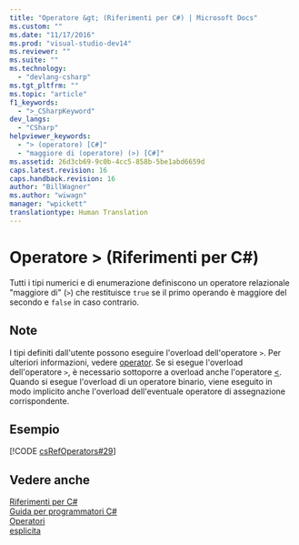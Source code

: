 ```yaml
---
title: "Operatore &gt; (Riferimenti per C#) | Microsoft Docs"
ms.custom: ""
ms.date: "11/17/2016"
ms.prod: "visual-studio-dev14"
ms.reviewer: ""
ms.suite: ""
ms.technology: 
  - "devlang-csharp"
ms.tgt_pltfrm: ""
ms.topic: "article"
f1_keywords: 
  - ">_CSharpKeyword"
dev_langs: 
  - "CSharp"
helpviewer_keywords: 
  - "> (operatore) [C#]"
  - "maggiore di (operatore) (>) [C#]"
ms.assetid: 26d3cb69-9c0b-4cc5-858b-5be1abd6659d
caps.latest.revision: 16
caps.handback.revision: 16
author: "BillWagner"
ms.author: "wiwagn"
manager: "wpickett"
translationtype: Human Translation
---
```

# Operatore &gt; (Riferimenti per C#)
Tutti i tipi numerici e di enumerazione definiscono un operatore relazionale "maggiore di" \(`>`\) che restituisce `true` se il primo operando è maggiore del secondo e `false` in caso contrario.  
  
## Note  
 I tipi definiti dall'utente possono eseguire l'overload dell'operatore `>`. Per ulteriori informazioni, vedere [operator](../../../csharp/language-reference/keywords/operator.md).  Se si esegue l'overload dell'operatore `>`, è necessario sottoporre a overload anche l'operatore [\<](../../../csharp/language-reference/operators/less-than-operator.md).  Quando si esegue l'overload di un operatore binario, viene eseguito in modo implicito anche l'overload dell'eventuale operatore di assegnazione corrispondente.  
  
## Esempio  
 [!CODE [csRefOperators#29](../CodeSnippet/VS_Snippets_VBCSharp/csrefOperators#29)]  
  
## Vedere anche  
 [Riferimenti per C\#](../../../csharp/language-reference/index.md)   
 [Guida per programmatori C\#](../../../csharp/programming-guide/index.md)   
 [Operatori](../../../csharp/language-reference/operators/index.md)   
 [esplicita](../../../csharp/language-reference/keywords/explicit.md)